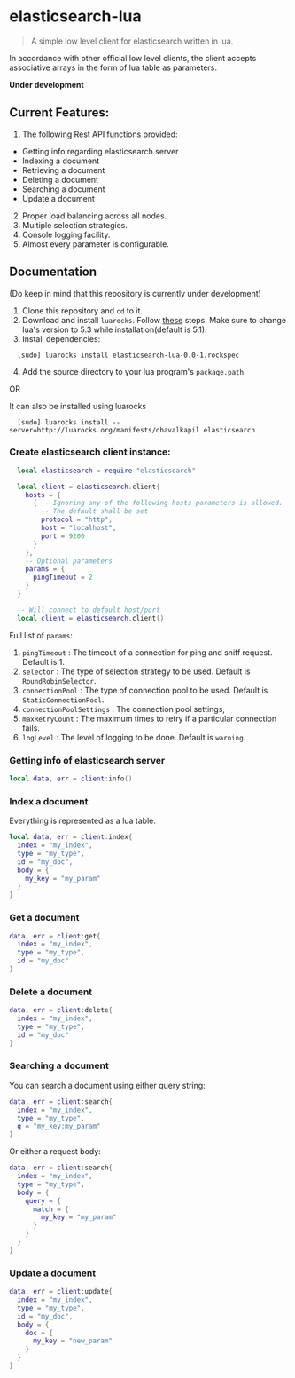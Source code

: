 # elasticsearch-lua

> A simple low level client for elasticsearch written in lua.

In accordance with other official low level clients, the client accepts associative arrays in the form of lua table as parameters.

**Under development**

## Current Features:

1. The following Rest API functions provided:
  - Getting info regarding elasticsearch server
  - Indexing a document
  - Retrieving a document
  - Deleting a document
  - Searching a document
  - Update a document
2. Proper load balancing across all nodes.
3. Multiple selection strategies.
4. Console logging facility.
5. Almost every parameter is configurable.

## Documentation

(Do keep in mind that this repository is currently under development)

1. Clone this repository and `cd` to it.
2. Download and install ``luarocks``. Follow [these](https://github.com/keplerproject/luarocks/wiki/Installation-instructions-for-Unix) steps. Make sure to change lua's version to 5.3 while installation(default is 5.1).
3. Install dependencies:
```
  [sudo] luarocks install elasticsearch-lua-0.0-1.rockspec
```
4. Add the source directory to your lua program's `package.path`.

OR

It can also be installed using luarocks
```
  [sudo] luarocks install --server=http://luarocks.org/manifests/dhavalkapil elasticsearch
```

### Create elasticsearch client instance:

```lua
  local elasticsearch = require "elasticsearch"

  local client = elasticsearch.client{
    hosts = {
      { -- Ignoring any of the following hosts parameters is allowed.
        -- The default shall be set
        protocol = "http",
        host = "localhost",
        port = 9200
      }
    },
    -- Optional parameters
    params = {
      pingTimeout = 2
    }
  }
```

```lua
  -- Will connect to default host/port
  local client = elasticsearch.client()
```

Full list of `params`:

1. `pingTimeout` : The timeout of a connection for ping and sniff request. Default is 1.
2. `selector` : The type of selection strategy to be used. Default is `RoundRobinSelector`.
3. `connectionPool` : The type of connection pool to be used. Default is `StaticConnectionPool`.
4. `connectionPoolSettings` : The connection pool settings,
5. `maxRetryCount` : The maximum times to retry if a particular connection fails.
6. `logLevel` : The level of logging to be done. Default is `warning`.

### Getting info of elasticsearch server

```lua
local data, err = client:info()
```

### Index a document

Everything is represented as a lua table.

```lua
local data, err = client:index{
  index = "my_index",
  type = "my_type",
  id = "my_doc",
  body = {
    my_key = "my_param"
  }
}
```

### Get a document

```lua
data, err = client:get{
  index = "my_index",
  type = "my_type",
  id = "my_doc"
}
```

### Delete a document

```lua
data, err = client:delete{
  index = "my_index",
  type = "my_type",
  id = "my_doc"
}
```
### Searching a document

You can search a document using either query string:

```lua
data, err = client:search{
  index = "my_index",
  type = "my_type",
  q = "my_key:my_param"
}
```

Or either a request body:

```lua
data, err = client:search{
  index = "my_index",
  type = "my_type",
  body = {
    query = {
      match = {
        my_key = "my_param"
      }
    }
  }
}
```

### Update a document

```lua
data, err = client:update{
  index = "my_index",
  type = "my_type",
  id = "my_doc",
  body = {
    doc = {
      my_key = "new_param"
    }
  }
}
```